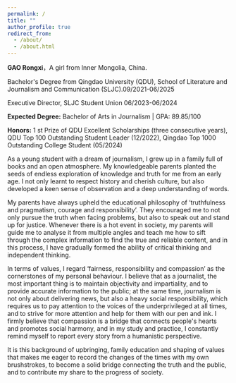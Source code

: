 ```yaml
---
permalink: /
title: ""
author_profile: true
redirect_from: 
  - /about/
  - /about.html
---
```


**GAO Rongxi**，A girl from Inner Mongolia, China. 

Bachelor's Degree from Qingdao University (QDU), School of Literature and Journalism and Communication (SLJC).09/2021-06/2025 

Executive Director, SLJC Student Union 06/2023-06/2024

**Expected Degree:** Bachelor of Arts in Journalism | GPA: 89.85/100 

**Honors:** 1 st Prize of QDU Excellent Scholarships (three consecutive years), QDU Top 100 Outstanding Student Leader (12/2022), Qingdao Top 1000 Outstanding College Student (05/2024)

 

As a young student with a dream of journalism, I grew up in a family full of books and an open atmosphere. My knowledgeable parents planted the seeds of endless exploration of knowledge and truth for me from an early age. I not only learnt to respect history and cherish culture, but also developed a keen sense of observation and a deep understanding of words.

 

My parents have always upheld the educational philosophy of ‘truthfulness and pragmatism, courage and responsibility’. They encouraged me to not only pursue the truth when facing problems, but also to speak out and stand up for justice. Whenever there is a hot event in society, my parents will guide me to analyse it from multiple angles and teach me how to sift through the complex information to find the true and reliable content, and in this process, I have gradually formed the ability of critical thinking and independent thinking.

 

In terms of values, I regard ‘fairness, responsibility and compassion’ as the cornerstones of my personal behaviour. I believe that as a journalist, the most important thing is to maintain objectivity and impartiality, and to provide accurate information to the public; at the same time, journalism is not only about delivering news, but also a heavy social responsibility, which requires us to pay attention to the voices of the underprivileged at all times, and to strive for more attention and help for them with our pen and ink. I firmly believe that compassion is a bridge that connects people's hearts and promotes social harmony, and in my study and practice, I constantly remind myself to report every story from a humanistic perspective.

 

It is this background of upbringing, family education and shaping of values that makes me eager to record the changes of the times with my own brushstrokes, to become a solid bridge connecting the truth and the public, and to contribute my share to the progress of society.
